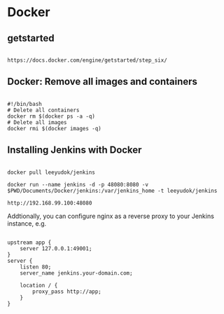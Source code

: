 # Docker

## getstarted
<pre><code>
https://docs.docker.com/engine/getstarted/step_six/
</code></pre>

## Docker: Remove all images and containers

<pre><code>
#!/bin/bash
# Delete all containers
docker rm $(docker ps -a -q)
# Delete all images
docker rmi $(docker images -q)
</code></pre>


## Installing Jenkins with Docker
<pre><code>
docker pull leeyudok/jenkins

docker run --name jenkins -d -p 48080:8080 -v $PWD/Documents/Docker/jenkins:/var/jenkins_home -t leeyudok/jenkins 

http://192.168.99.100:48080
</code></pre>

Addtionally, you can configure nginx as a reverse proxy to your Jenkins instance, e.g.
<pre><code>
upstream app {
    server 127.0.0.1:49001;
}
server {
    listen 80;
    server_name jenkins.your-domain.com;

    location / {
        proxy_pass http://app;
    }
}
</code></pre>
